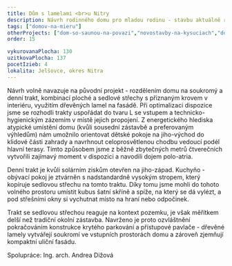 ```yaml
---
title: Dům s lamelami <br>u Nitry
description: Návrh rodinného domu pro mladou rodinu - stavbu aktuálně realizují částečně svépomocí. Klienti nás oslovili s hotovým projektem pro stavební povolení, který ale výrazně nesplňoval požadavky na rozpočet a nezohledňoval energetiku v návrhu stavebních konstrukcí. Po analýze jsme se dohodli, že se společně vrátíme o krok zpět a nově jsme zadefinovali materiály i architekturu domu. Po optimalizaci dispozice a přetvoření klíčových prvků návrhu do jednodušší podoby jsme velikost domu ze 170 m<sup>2</sup> vytápěné podlahové plochy zmenšili na 130 m<sup>2</sup> a navzdory rozpočtovým limitům vytvořili zajímavé bydlení s vlastní identitou.
tags: ["domov-na-mieru"]
otherProjects: ["dom-so-saunou-na-povazi","novostavby-na-kysuciach","dom-so-sikmymi-stlpmi"]
order: 15

vykurovanaPlocha: 130
uzitkovaPlocha: 137
pocetIzieb: 4
lokalita: Jelšovce, okres Nitra
---
```



Návrh volně navazuje na původní projekt - rozdělením domu na soukromý a denní trakt, kombinací ploché a sedlové střechy s přiznaným krovem v interiéru, využitím dřevěných lamel na fasádě. Při optimalizaci dispozice jsme se rozhodli trakty uspořádat do tvaru L se vstupem a technicko-hygienickým zázemím v místě jejich propojení. Z energetického hlediska atypické umístění domu (kvůli sousední zástavbě a preferovaným výhledům) nám umožnilo orientovat dětské pokoje na jiho-východ do klidové části zahrady a navrhnout celoprosvětlenou chodbu vedoucí podél hlavní terasy. Tímto způsobem jsme z běžně zbytečných metrů čtverečních vytvořili zajímavý moment v dispozici a navodili dojem polo-atria.

Denní trakt je kvůli solárním ziskům otevřen na jiho-západ. Kuchyňo - obývací pokoj je ztvárněn s nadstandardně vysokým stropem, který kopíruje sedlovou střechu na tomto traktu. Díky tomu jsme mohli do tohoto volného prostoru umístit kubus šatní skříně a spíže, na který se dá vylézt, a pod střešními okny si vychutnat místo na hraní nebo odpočinek.

Trakt se sedlovou střechou reaguje na kontext pozemku, je však měřítkem delší než tradiční okolní zástavba. Navrženo je proto ozvláštnění pokračováním konstrukce krytého parkování a přístupové pavlače - dřevěné lamely vytvářejí soukromí ve vstupních prostorách domu a zároveň zjemňují kompaktní uliční fasádu.

Spolupráce: Ing. arch. Andrea Dižová